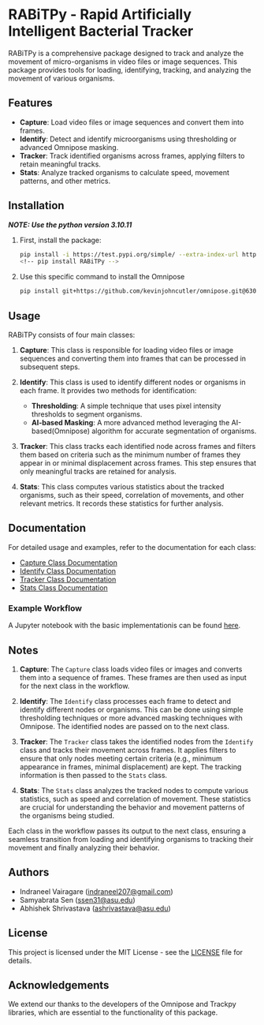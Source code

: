 # RABiTPy - Rapid Artificially Intelligent Bacterial Tracker

RABiTPy is a comprehensive package designed to track and analyze the movement of micro-organisms in video files or image sequences. This package provides tools for loading, identifying, tracking, and analyzing the movement of various organisms.

## Features

- **Capture**: Load video files or image sequences and convert them into frames.
- **Identify**: Detect and identify microorganisms using thresholding or advanced Omnipose masking.
- **Tracker**: Track identified organisms across frames, applying filters to retain meaningful tracks.
- **Stats**: Analyze tracked organisms to calculate speed, movement patterns, and other metrics.

## Installation

***NOTE: Use the python version 3.10.11***

1. First, install the package:

    ```sh
    pip install -i https://test.pypi.org/simple/ --extra-index-url https://pypi.org/simple RABiTPy
    <!-- pip install RABiTPy -->
    ```

2. Use this specific command to install the Omnipose

    ```sh
    pip install git+https://github.com/kevinjohncutler/omnipose.git@63045b1af0d52174dee7ff18e94c7cfd84ddd2ff
    ````

## Usage

RABiTPy consists of four main classes:

1. **Capture**: This class is responsible for loading video files or image sequences and converting them into frames that can be processed in subsequent steps.

2. **Identify**: This class is used to identify different nodes or organisms in each frame. It provides two methods for identification:
   - **Thresholding**: A simple technique that uses pixel intensity thresholds to segment organisms.
   - **AI-based Masking**: A more advanced method leveraging the AI-based(Omnipose) algorithm for accurate segmentation of organisms.

3. **Tracker**: This class tracks each identified node across frames and filters them based on criteria such as the minimum number of frames they appear in or minimal displacement across frames. This step ensures that only meaningful tracks are retained for analysis.

4. **Stats**: This class computes various statistics about the tracked organisms, such as their speed, correlation of movements, and other relevant metrics. It records these statistics for further analysis.

## Documentation

For detailed usage and examples, refer to the documentation for each class:

- [Capture Class Documentation](documentation/capture.md)
- [Identify Class Documentation](documentation/identify.md)
- [Tracker Class Documentation](documentation/track.md)
- [Stats Class Documentation](documentation/stats.md)

### Example Workflow

A Jupyter notebook with the basic implementationis can be found [here](walkthrough.ipynb).

## Notes

1. **Capture**: The `Capture` class loads video files or images and converts them into a sequence of frames. These frames are then used as input for the next class in the workflow.

2. **Identify**: The `Identify` class processes each frame to detect and identify different nodes or organisms. This can be done using simple thresholding techniques or more advanced masking techniques with Omnipose. The identified nodes are passed on to the next class.

3. **Tracker**: The `Tracker` class takes the identified nodes from the `Identify` class and tracks their movement across frames. It applies filters to ensure that only nodes meeting certain criteria (e.g., minimum appearance in frames, minimal displacement) are kept. The tracking information is then passed to the `Stats` class.

4. **Stats**: The `Stats` class analyzes the tracked nodes to compute various statistics, such as speed and correlation of movement. These statistics are crucial for understanding the behavior and movement patterns of the organisms being studied.

Each class in the workflow passes its output to the next class, ensuring a seamless transition from loading and identifying organisms to tracking their movement and finally analyzing their behavior.

## Authors

- Indraneel Vairagare (indraneel207@gmail.com)
- Samyabrata Sen (ssen31@asu.edu)
- Abhishek Shrivastava (ashrivastava@asu.edu)

## License

This project is licensed under the MIT License - see the [LICENSE](LICENSE) file for details.

## Acknowledgements

We extend our thanks to the developers of the Omnipose and Trackpy libraries, which are essential to the functionality of this package.
